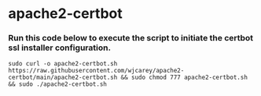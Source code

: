 # apache2-certbot

### Run this code below to execute the script to initiate the certbot ssl installer configuration.
~~~
sudo curl -o apache2-certbot.sh https://raw.githubusercontent.com/wjcarey/apache2-certbot/main/apache2-certbot.sh && sudo chmod 777 apache2-certbot.sh && sudo ./apache2-certbot.sh
~~~